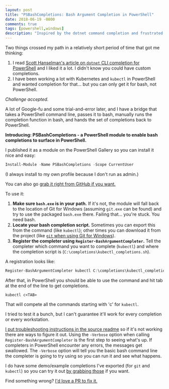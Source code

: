 ```yaml
---
layout: post
title: "PSBashCompletions: Bash Argument Completion in PowerShell"
date: 2018-06-19 -0800
comments: true
tags: [powershell,windows]
description: "Inspired by the dotnet command completion and frustrated that so many more were available for bash, I set out to solve that problem."
---
```


Two things crossed my path in a relatively short period of time that got me thinking:

1. I read [Scott Hanselman's article on `dotnet` CLI completion for PowerShell](https://www.hanselman.com/blog/CommandLineTabCompletionForNETCoreCLIInPowerShellOrBash.aspx) and I liked it a lot. I didn't know you could have custom completions.
2. I have been working a lot with Kubernetes and `kubectl` in PowerShell and wanted completion for that... but you can only get it for bash, not PowerShell.

_Challenge accepted._

A lot of Google-fu and some trial-and-error later, and I have a bridge that takes a PowerShell command line, passes it to bash, manually runs the completion function in bash, and hands the set of completions back to PowerShell.

**Introducing: PSBashCompletions - a PowerShell module to enable bash completions to surface in PowerShell.**

I published it as a module on the PowerShell Gallery so you can install it nice and easy:

```powershell
Install-Module -Name PSBashCompletions -Scope CurrentUser
```

(I always install to my own profile because I don't run as admin.)

You can also go [grab it right from GitHub if you want.](https://github.com/tillig/ps-bash-completions)

To use it:

1. **Make sure `bash.exe` is in your path.** If it's not, the module will fall back to the location of Git for Windows (assuming `git.exe` can be found) and try to use the packaged `bash.exe` there. Failing that... you're stuck. You need bash.
2. **Locate your bash completion script.** Sometimes you can export this from the command (like `kubectl`); other times you can download it from the project (like [`git` when using Git for Windows](https://github.com/git-for-windows/git/blob/a8c25e7a41a79e2c2469f914383c922d1134a5ae/contrib/completion/git-completion.bash)).
3. **Register the completer using `Register-BashArgumentCompleter`.** Tell the completer which command you want to complete (`kubectl`) and where the completion script is (`C:\completions\kubectl_completions.sh`).

A registration looks like:

```powershell
Register-BashArgumentCompleter kubectl C:\completions\kubectl_completions.sh
```

After that, in PowerShell you should be able to use the command and hit tab at the end of the line to get completions.

`kubectl c<TAB>`

That will compete all the commands starting with 'c' for `kubectl`.

I tried to test it a bunch, but I can't guarantee it'll work for every completion or every workstation.

[I put troubleshooting instructions in the source readme](https://github.com/tillig/ps-bash-completions/blob/master/README.md) so if it's not working there are ways to figure it out. Using the `-Verbose` option when calling `Register-BashArgumentCompleter` is the first step to seeing what's up. If completers in PowerShell encounter any errors, the messages get swallowed. The `-Verbose` option will tell you the basic bash command line the completer is going to try using so you can run it and see what happens.

I do have some demo/example completions I've exported (for `git` and `kubectl`) so you can try it out [by grabbing those](https://github.com/tillig/ps-bash-completions/tree/master/Demo) if you want.

Find something wrong? [I'd love a PR to fix it.](https://github.com/tillig/ps-bash-completions/pulls)

